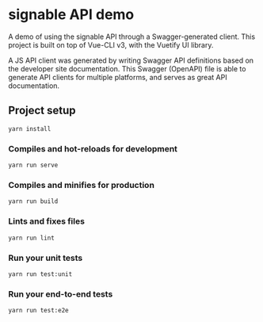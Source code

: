 # signable API demo
A demo of using the signable API through a Swagger-generated client. This project is built on top of Vue-CLI v3, with the Vuetify UI library.

A JS API client was generated by writing Swagger API definitions based on the developer site documentation. This Swagger (OpenAPI) file is able to generate API clients for multiple platforms, and serves as great API documentation.



## Project setup
```
yarn install
```

### Compiles and hot-reloads for development
```
yarn run serve
```

### Compiles and minifies for production
```
yarn run build
```

### Lints and fixes files
```
yarn run lint
```

### Run your unit tests
```
yarn run test:unit
```

### Run your end-to-end tests
```
yarn run test:e2e
```
